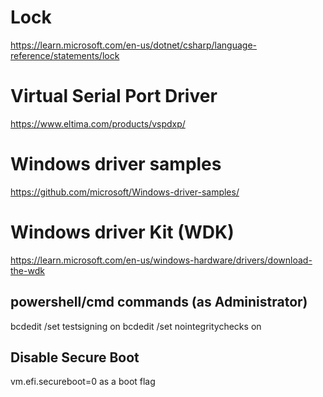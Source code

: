 # Lock

https://learn.microsoft.com/en-us/dotnet/csharp/language-reference/statements/lock

# Virtual Serial Port Driver

https://www.eltima.com/products/vspdxp/

# Windows driver samples

https://github.com/microsoft/Windows-driver-samples/

# Windows driver Kit (WDK)

https://learn.microsoft.com/en-us/windows-hardware/drivers/download-the-wdk

## powershell/cmd commands (as Administrator)

bcdedit /set testsigning on 
bcdedit /set nointegritychecks on

## Disable Secure Boot
vm.efi.secureboot=0 as a boot flag
